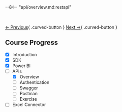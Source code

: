 --8<-- "api/overview.md:restapi"

<br></br>
[← Previous](../powerbi/exercise.md){ .curved-button }
[Next →](./authentication.md){ .curved-button }

## Course Progress
-   [X] Introduction
-   [X] SDK
-   [X] Power BI
-   [ ] APIs
    *   [X] Overview
    *   [ ] Authentication
    *   [ ] Swagger
    *   [ ] Postman
    *   [ ] Exercise
-   [ ] Excel Connector